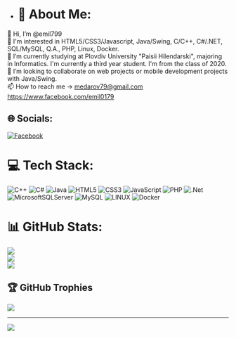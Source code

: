 - # 💫 About Me:
👋 Hi, I’m @emil799<br>👀 I'm interested in HTML5/CSS3/Javascript, Java/Swing, C/C++, C#/.NET, SQL/MySQL, Q.A., PHP, Linux, Docker.<br>
🌱 I’m currently studying at Plovdiv University "Paisii Hilendarski", majoring in Informatics. I'm currently a third year student. I'm from the class of 2020.<br>
💞️ I’m looking to collaborate on web projects or mobile development projects with Java/Swing.<br>
📫 How to reach me -> medarov79@gmail.com https://www.facebook.com/emil0179


## 🌐 Socials:
[![Facebook](https://img.shields.io/badge/Facebook-%231877F2.svg?logo=Facebook&logoColor=white)](https://facebook.com/emil0179) 

# 💻 Tech Stack:
![C++](https://img.shields.io/badge/c++-%2300599C.svg?style=for-the-badge&logo=c%2B%2B&logoColor=white) ![C#](https://img.shields.io/badge/c%23-%23239120.svg?style=for-the-badge&logo=c-sharp&logoColor=white) ![Java](https://img.shields.io/badge/java-%23ED8B00.svg?style=for-the-badge&logo=java&logoColor=white) ![HTML5](https://img.shields.io/badge/html5-%23E34F26.svg?style=for-the-badge&logo=html5&logoColor=white) ![CSS3](https://img.shields.io/badge/css3-%231572B6.svg?style=for-the-badge&logo=css3&logoColor=white) ![JavaScript](https://img.shields.io/badge/javascript-%23323330.svg?style=for-the-badge&logo=javascript&logoColor=%23F7DF1E) ![PHP](https://img.shields.io/badge/php-%23777BB4.svg?style=for-the-badge&logo=php&logoColor=white) ![.Net](https://img.shields.io/badge/.NET-5C2D91?style=for-the-badge&logo=.net&logoColor=white) ![MicrosoftSQLServer](https://img.shields.io/badge/Microsoft%20SQL%20Sever-CC2927?style=for-the-badge&logo=microsoft%20sql%20server&logoColor=white) ![MySQL](https://img.shields.io/badge/mysql-%2300f.svg?style=for-the-badge&logo=mysql&logoColor=white) ![LINUX](https://img.shields.io/badge/Linux-FCC624?style=for-the-badge&logo=linux&logoColor=black) ![Docker](https://img.shields.io/badge/docker-%230db7ed.svg?style=for-the-badge&logo=docker&logoColor=white)
# 📊 GitHub Stats:
![](https://github-readme-stats.vercel.app/api?username=emil799&theme=tokyonight&hide_border=false&include_all_commits=false&count_private=false)<br/>
![](https://github-readme-streak-stats.herokuapp.com/?user=emil799&theme=tokyonight&hide_border=false)<br/>
![](https://github-readme-stats.vercel.app/api/top-langs/?username=emil799&theme=tokyonight&hide_border=false&include_all_commits=false&count_private=false&layout=compact)

## 🏆 GitHub Trophies
![](https://github-profile-trophy.vercel.app/?username=emil799&theme=tokyonight&no-frame=false&no-bg=false&margin-w=4)

---
[![](https://visitcount.itsvg.in/api?id=emil799&icon=0&color=1)](https://visitcount.itsvg.in)

<!-- Proudly created with GPRM ( https://gprm.itsvg.in ) -->
<!---
emil799/emil799 is a ✨ special ✨ repository because its `README.md` (this file) appears on your GitHub profile.
You can click the Preview link to take a look at your changes.
--->
